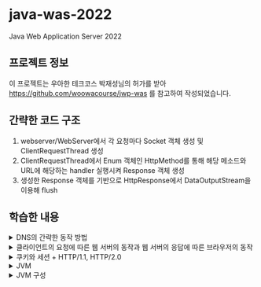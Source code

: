 # java-was-2022
Java Web Application Server 2022


## 프로젝트 정보 

이 프로젝트는 우아한 테크코스 박재성님의 허가를 받아 https://github.com/woowacourse/jwp-was 
를 참고하여 작성되었습니다.

## 간략한 코드 구조
1. webserver/WebServer에서 각 요청마다 Socket 객체 생성 및 ClientRequestThread 생성
2. ClientRequestThread에서 Enum 객체인 HttpMethod를 통해 해당 메소드와 URL에 해당하는 handler 실행시켜 Response 객체 생성
3. 생성한 Response 객체를 기반으로 HttpResponse에서 DataOutputStream을 이용해 flush

## 학습한 내용
<details>
<summary>DNS의 간략한 동작 방법</summary>
<div markdown="1">

1. 검색 창에 www.naver.com 입력 후 엔터 탁
2. 브라우저와 운영체제는 먼저 www.naver.com 의 IP 주소가 캐싱되어 있는지 체크
3. 캐싱되어 있지 않다면 Resolver를 통해 Root DNS 서버의 IP 주소를 획득
    1. Resolver는 주로 ISP(Internet Service Provider, ex. KT, SKT, U+..)로 Root DNS 서버의 주소를 알고 있음
4.  Root를 통해  Resolver로 Top-level DNS 서버의 주소를 획득
    1. 2가지 방식 존재
        1. Root가 직접 하위 서버에 쿼리를 날려 최종 목표 IP 주소를 Resolver에게 전달하는 방식
            1. Root 서버는 전 세계 13개 뿐이므로 많은 부하가 발생 - 이 방법은 사용 되지 않음
        2. Resolver가 각 서버에서 반환하는 주소로 직접 쿼리를 날려 최종 IP 주소 획득 - 현재 사용하는 방법, 즉 아래 설명된 방법
5. Top-level DNS 서버를 통해 다시 Resolver로 authoritative name server 주소 획득
6. Authoritative name server를 통해 www.naver.com의 IP 주소 획득 가능
    1. 일반적으로 한 Domain Name의 IP를 여러 authoritative name server가 가지고 있는 형태 (in case of failure)
7. 획득한 IP 주소를 이용해 사용자 request 전송 및 IP 주소 캐싱

</div>
</details>

<details>
<summary>클라이언트의 요청에 따른 웹 서버의 동작과 웹 서버의 응답에 따른 브라우저의 동작</summary>
<div markdown="1">
 
* 클라이언트가 주소 창에 localhost:8080/index.html이라는 URI를 입력
  * URI = URL + URN, URL은 localhost:8080 - resource의 위치, URN은 index.html - resource의 이름을 의미
  * 즉 URI는 URL과 URN을 통합한 것으로 특정 위치의 특정 파일을 의미, ex. localhost:8080의 index.html
* 웹 서버는 요청을 받고, 해당 위치에 파일이 존재하면 응답의 body에 해당 파일을 바이트로 변환해 첨부함
* 클라이언트는 body에 첨부된 파일을 받은 후, 만약 html 파일이 참조하는 css, js 등의 파일이 있는 경우, 해당 경로로 다시 웹 서버에 요청을 전송
* 웹 서버는 요청을 받고, 다시 요청에 명시된 경로에 있는 파일을 반환 -> 즉 한 개의 html 파일을 렌더링 하기 위해 여러 개의 요청을 처리함
* 클라이언트는, 만약 요청한 자원을 받지 못하면 서버로 몇 차례 반복적으로 자원을 요청함(브라우저의 기능)

* 웹 서버가 반환하는 response status에 따른 웹 브라우저는 동적으로 반응함
  * 예를 들어, response status 302 FOUND는 요청한 resource가 Location 헤더에 명시된 위치로 이동됐음을 의미함. 따라서 웹 브라우저는 자동으로 웹 서버에 Location에 명시된 위치로 다시 요청을 전송함

</div>
</details>

<details>
<summary>쿠키와 세션 + HTTP/1.1, HTTP/2.0</summary>
<div markdown="1">

* 쿠키는 클라이언트가 매 요청마다 서버로 전송해야 하는 정보를 파일의 형태로 기록한 것
* 쿠키 생성의 주체는 서버로, response header에 Set-Cookie라는 항목에 key-value 값을 넣어 해당 값으로 쿠키를 생성하라고 클라이언트에게 지시함 
    * 이후, 클라이언트는 생성한 쿠키를 매 요청마다 request header에 Cookie라는 항목에 첨부해 서버로 전송함
    * 쿠키는 주로 브라우저에 의해 저장되고 관리됨(주로 SQLite 사용)
* 세션의 경우, 클라이언트와 서버 간의 논리적 연결
    * 세션은 서버와 연결된 클라이언트 수 만큼 생성됨 
    * 세션을 이용해 stateless한 http 프로토콜을 stateful한 것처럼 보이게 할 수 있음
    * 주로 쿠키를 세션과 함께 이용
        * 주로 In-memory 기반 DB에 필요한 정보를 포함한 세션을 저장하고, 쿠키에 세션 ID를 담아 매 요청마다 클라이언트에 대한 세션이 존재하는지 확인하는 식으로 stateful한 동작 구조 
* HTTP/1.1은 pipeline, HTTP/2.0은 병렬처리를 지원함
    * HTTP/1.0은 모든 요소(html, css, js..)가 모여야 렌더링함
    * pipeline은 모두 모이지 않아도 순차적으로 렌더링하기 때문에 더 효율적
    * 병렬처리는 렌더링하기 위해 필요한 요소를 동시에 요청할 수 있음

</div>
</details>


<details>
<summary>JVM</summary>
<div markdown="1">

* 바이트 코드로 변환된 자바 프로그램을 실행하는 가상 머신
* JVM 자체는 지키도록 권장되는 specification, 실제로는 구현하기 나름
* JDK(Java Development Kit), JRE(Java Runtime Environment)와 한 세트, 별도로 설치하거나 그러지 않음
  * JDK: 개발을 위한 tool, 개발자가 사용
  * JRE: 자바 프로그램 실행을 위한 환경 제공
* 자바가 어느 환경에서든 실행될 수 있게 하는 핵심 기술(WORA - write once run anywhere)
  * C++의 경우, 실행되는 환경에 따라 컴파일되기 때문에 윈도우에서 컴파일한 결과물은 Linux에서 실행되지 않을 수 있음
  * 자바의 경우, 컴파일 시 바로 CPU가 실행할 수 있는 기계어로 변환되지 않고 우선적으로 JVM에 의해 바이트코드로 변환됨
  * JVM은 바이트코드를 CPU가 실행할 수 있는 기계어로 변환함
  * 이 과정을 통해 자바코드(바이트코드)는 JVM이 설치되어 있는 모든 환경에서 실행될 수 있음 - platform independent
  * 자바는 platform independent 하지만 JVM은 당연히 운영체제에 따라 여러가지 버전이 존재해야 함 
* JVM은 메모리에서 돌아가고, 하나의 자바 프로세스 당 하나의 JVM이 존재
* JVM은 non-daemon thread가 모두 종료되면 메모리에서 사라짐
  * JVM daemon thread는 백그라운드에서 돌아가는 우선 순위가 낮은 스레드로, 사용자의 애플리케이션을 보조하는 역할을 수행
  * 대표적으로 GC
  * 일반 스레드가 모두 종료되면 JVM이 할당 해제되는 것과 함께 daemon thread는 강제로 종료됨

</div>
</details>

<details>
<summary>JVM 구성</summary>
<div markdown="1">

* Class Loader
  * 3가지 작업 수행 - Loading, Linking, Initialization
    * Loading - 컴파일한 바이트 코드(.class)를 읽고 아래(binary) 데이터를 생성해 Runtime Data Area의 method area에 저장함
      * load한 클래스와 근접 부모 클래스의 FQCN(Fully Qualified Class Name - 패키지 경로를 포함한 클래스 이름)
      * load한 클래스가 클래스, 인터페이스, enum 중 어떤 것인지에 대한 정보
      * 제어자, 변수, 메소드에 대한 정보
      * 3가지 class loader
        * Boostrap class loader 
          * 모든 class loader의 부모
          * jre/lib/rt.jar(runtime java archive)에서 JVM을 구동하는데 필수적인 JDK 클래스 파일을 로딩함
          * 네이티브 언어로 구현됨
        * Extension class loader
          * jre/lib/ext의 클래스 파일을 로딩(TODO: 자세히 알아보기)
        * Application(System) class loader
          * application classpath의 클래스 파일을 로딩함
          * 간단히 말해서 개발자가 작성한 자바 코드의 클래스 파일을 로딩함
        * 4가지 Principle
          * Delegate Hierarchy Principle
            * 클래스 A를 로딩할 때, Application class loader에서 시작해 상위 class loader로 위임(Class -> Extension -> Bootstrap)
            * 최상위 class loader부터 클래스를 찾음 -> BootStrap에서 못 찾으면 Extension으로, 없으면 Class로, 최하위에서도 못 찾으면 ClassNotFoundException
            * Visibility, Uniquenessprinciple을 만족시키기 위함
          * Visibility Principle - 상위 class loader는 하위 class loader가 load한 클래스를 볼 수 없음, 반대는 가능
          * Uniqueness Principle - 상위 class loader가 load한 클래스를 하위 class loader가 중복으로 load 하지 말아야 함
          * No Unloading Principle - class loader는 load한 클래스를 unload할 수 없음, 대신 현재 class loader를 없애고 새롭게 생성은 가능
  * Linking
    * 3가지 단계
      * Verification
        * .class 파일의 유효성을 확인함
          * 코드가 Java Specification대로 작성되었는지?
          * JVM Specification에 맞는 컴파일러에 의해 생성되었는지?
        * class load process 중 제일 많은 시간 소요
      * Preparation
        * static 변수를 위한 메모리 공간을 할당하고 기본 값으로 초기화함
          * '기본 값'으로 초기화 함 -> static int a = 5;일때 5가 아니라 int의 기본 값인 0으로 초기화
      * Resolution
        * Symbolic reference를 method area에 있는 실제 주소로 변경
          * Symbolic reference - .class 파일에서 참조하고 있는 클래스의 이름만을 지칭하는 것, JVM에 올라가면 단순히 이름만 지칭하고 있는 참조에서 참조하고 있는 객체의 주소값으로 변경
  * Initialization

</div>
</details>


